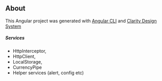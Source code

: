 ## About

This Angular project was generated with [Angular CLI](https://github.com/angular/angular-cli) and [Clarity Design System](https://vmware.github.io/clarity/)

##### Services
- HttpInterceptor,
- HttpClient,
- LocalStorage,
- CurrencyPipe
- Helper services (alert, config etc)
